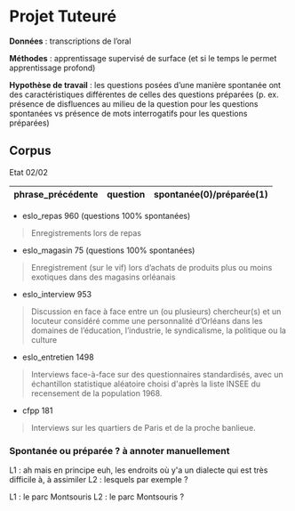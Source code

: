 # Projet Tuteuré

**Données** : transcriptions de l’oral

**Méthodes** : apprentissage supervisé de surface (et si le temps le permet apprentissage profond)

**Hypothèse de travail** : les questions posées d’une manière spontanée ont des caractéristiques différentes de celles des questions préparées (p. ex. présence de disfluences au milieu de la question pour les questions spontanées vs présence de mots interrogatifs pour les questions préparées)

## Corpus

Etat 02/02

| phrase_précédente | question | spontanée(0)/préparée(1) |
|-------------------|----------|--------------------------|
- eslo_repas 960 (questions 100% spontanées)
> Enregistrements lors de repas
- eslo_magasin 75 (questions 100% spontanées)
> Enregistrement (sur le vif) lors d’achats de produits plus ou moins exotiques dans des magasins orléanais
- eslo_interview 953
> Discussion en face à face entre un (ou plusieurs) chercheur(s) et un locuteur considéré comme une personnalité d’Orléans dans les domaines de l’éducation, l’industrie, le syndicalisme, la politique ou la culture
- eslo_entretien 1498
> Interviews face-à-face sur des questionnaires standardisés, avec un échantillon statistique aléatoire choisi d'après la liste INSEE du recensement de la population 1968.
- cfpp 181
> Interviews sur les quartiers de Paris et de la proche banlieue.

### Spontanée ou préparée ? à annoter manuellement

L1 : ah mais en principe euh, les endroits où y'a un dialecte qui est très difficile à, à assimiler
L2 : lesquels par exemple ?

L1 : le parc Montsouris
L2 : le parc Montsouris ?
